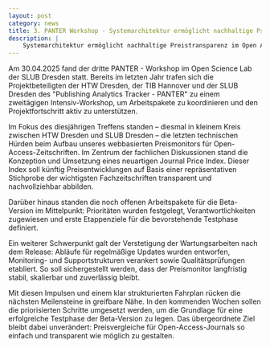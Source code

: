 ```yaml
---
layout: post
category: news
title: 3. PANTER Workshop - Systemarchitektur ermöglicht nachhaltige Preistransparenz im Open Access.
description: |
    Systemarchitektur ermöglicht nachhaltige Preistransparenz im Open Access.
---
```

Am 30.04.2025 fand der dritte PANTER - Workshop im Open Science Lab der SLUB Dresden statt. Bereits im letzten Jahr trafen sich die Projektbeteiligten der HTW Dresden, der TIB Hannover und der SLUB Dresden des "Publishing Analytics Tracker - PANTER" zu einem zweitägigen Intensiv-Workshop, um Arbeitspakete zu koordinieren und den Projektfortschritt aktiv zu unterstützen. 

Im Fokus des diesjährigen Treffens standen – diesmal in kleinem Kreis zwischen HTW Dresden und SLUB Dresden – die letzten technischen Hürden beim Aufbau unseres webbasierten Preismonitors für Open-Access-Zeitschriften. Im Zentrum der fachlichen Diskussionen stand die Konzeption und Umsetzung eines neuartigen Journal Price Index. Dieser Index soll künftig Preisentwicklungen auf Basis einer repräsentativen Stichprobe der wichtigsten Fachzeitschriften transparent und nachvollziehbar abbilden.

Darüber hinaus standen die noch offenen Arbeitspakete für die Beta-Version im Mittelpunkt: Prioritäten wurden festgelegt, Verantwortlichkeiten zugewiesen und erste Etappenziele für die bevorstehende Testphase definiert.

Ein weiterer Schwerpunkt galt der Verstetigung der Wartungsarbeiten nach dem Release: Abläufe für regelmäßige Updates wurden entworfen, Monitoring- und Supportstrukturen verankert sowie Qualitätsprüfungen etabliert. So soll sichergestellt werden, dass der Preismonitor langfristig stabil, skalierbar und zuverlässig bleibt.

Mit diesen Impulsen und einem klar strukturierten Fahrplan rücken die nächsten Meilensteine in greifbare Nähe. In den kommenden Wochen sollen die priorisierten Schritte umgesetzt werden, um die Grundlage für eine erfolgreiche Testphase der Beta-Version zu legen. Das übergeordnete Ziel bleibt dabei unverändert: Preisvergleiche für Open-Access-Journals so einfach und transparent wie möglich zu gestalten.

